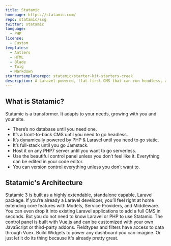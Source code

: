 ```yaml
---
title: Statamic
homepage: https://statamic.com/
repo: statamic/ssg
twitter: statamic
language:
  - PHP
license:
  - Custom
templates:
  - Antlers
  - HTML
  - Blade
  - Twig
  - Markdown
startertemplaterepo: statamic/starter-kit-starters-creek
description: A Laravel-powered, flat-first CMS that can run headless, as a full PHP stack, or generate and deploy static sites.
---
```


## What is Statamic?

Statamic is a transformer. It adapts to your needs, growing with you and your site.

- There’s no database until you need one.
- It’s a front-to-back CMS until you need to go headless.
- It’s dynamically powered by PHP & Laravel until you need to go static.
- It’s full-stack until you go Jamstack.
- Host it on any PHP7 server until you want to go serverless.
- Use the beautiful control panel unless you don’t feel like it. Everything can be edited in your code editor.
- You can version control everything unless you don’t want to.

## Statamic's Architecture

Statamic 3 is built as a highly extendable, standalone capable, Laravel package. If you’re already a Laravel developer, you’ll feel right at home extending core features with Models, Service Providers, and Middleware. You can even drop it into existing Laravel applications to add a full CMS in seconds. But you do not need to know Laravel or PHP to use Statamic.
The control panel is built with Vue.js and can be customized with your own JavaScript or third-party addons. Fieldtypes and filters have access to data through Vuex. Build Widgets to power any dashboard you can imagine. Or just let it do its thing because it's already pretty great.
